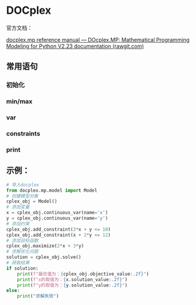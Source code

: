 # DOCplex

官方文档：

[docplex.mp reference manual — DOcplex.MP: Mathematical Programming Modeling for Python V2.23 documentation (rawgit.com)](https://rawgit.com/IBMDecisionOptimization/docplex-doc/master/docs/mp/refman.html "docplex.mp reference manual — DOcplex.MP: Mathematical Programming Modeling for Python V2.23 documentation (rawgit.com)")


## 常用语句
### 初始化

### min/max

### var

### constraints

### print


## 示例：

```python
# 导入docplex
from docplex.mp.model import Model
# 创建模型对象
cplex_obj = Model()
# 添加变量
x = cplex_obj.continuous_var(name='x')
y = cplex_obj.continuous_var(name='y')
# 添加约束
cplex_obj.add_constraint(3*x + y <= 10)
cplex_obj.add_constraint(x + 2*y <= 12)
# 添加目标函数
cplex_obj.maximize(2*x + 3*y)
# 求解优化问题
solution = cplex_obj.solve()
# 获取结果
if solution:
    print(f"最优值为：{cplex_obj.objective_value:.2f}")
    print(f"x的取值为：{x.solution_value:.2f}")
    print(f"y的取值为：{y.solution_value:.2f}")
else:
    print("求解失败")
```

